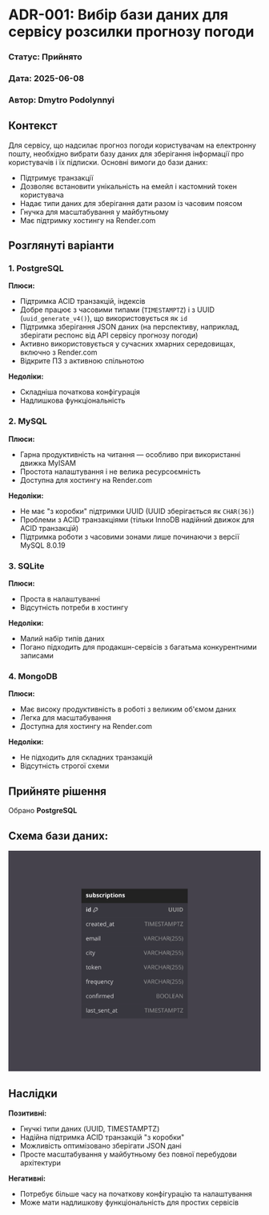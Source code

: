 # ADR-001: Вибір бази даних для сервісу розсилки прогнозу погоди

### Статус: Прийнято
### Дата: 2025-06-08
### Автор: Dmytro Podolynnyi

## Контекст

Для сервісу, що надсилає прогноз погоди користувачам на електронну пошту, необхідно вибрати базу даних для зберігання інформації про користувачів і їх підписки. Основні вимоги до бази даних:
- Підтримує транзакції
- Дозволяє встановити унікальність на емейл і кастомний токен користувача
- Надає типи даних для зберігання дати разом із часовим поясом
- Гнучка для масштабування у майбутньому
- Має підтримку хостингу на Render.com

## Розглянуті варіанти

### 1. PostgreSQL
**Плюси:**
- Підтримка ACID транзакцій, індексів
- Добре працює з часовими типами (`TIMESTAMPTZ`) і з UUID (`uuid_generate_v4()`), що використовується як `id`
- Підтримка зберігання JSON даних (на перспективу, наприклад, зберігати респонс від API сервісу прогнозу погоди)
- Активно використовується у сучасних хмарних середовищах, включно з Render.com
- Відкрите ПЗ з активною спільнотою

**Недоліки:** 
- Складніша початкова конфігурація
- Надлишкова функціональність

### 2. MySQL
**Плюси:**
- Гарна продуктивність на читання — особливо при використанні движка MyISAM
- Простота налаштування і не велика ресурсоємність
- Доступна для хостингу на Render.com

**Недоліки:**
- Не має "з коробки" підтримки UUID (UUID зберігається як `CHAR(36)`)
- Проблеми з ACID транзакціями (тільки InnoDB надійний движок для ACID транзакцій)
- Підтримка роботи з часовими зонами лише починаючи з версії MySQL 8.0.19

### 3. SQLite
**Плюси:**
- Проста в налаштуванні
- Відсутність потреби в хостингу

**Недоліки:**
- Малий набір типів даних
- Погано підходить для продакшн-сервісів з багатьма конкурентними записами

### 4. MongoDB
**Плюси:**
- Має високу продуктивність в роботі з великим об'ємом даних
- Легка для масштабування
- Доступна для хостингу на Render.com

**Недоліки:**
- Не підходить для складних транзакцій
- Відсутність строгої схеми

## Прийняте рішення
Обрано **PostgreSQL**

## Схема бази даних:
![img.png](db_schema.png)

## Наслідки
**Позитивні:**
- Гнучкі типи даних (UUID, TIMESTAMPTZ)
- Надійна підтримка ACID транзакцій "з коробки"
- Можливість оптимізовано зберігати JSON дані
- Просте масштабування у майбутньому без повної перебудови архітектури

**Негативні:**
- Потребує більше часу на початкову конфігурацію та налаштування
- Може мати надлишкову функціональність для простих сервісів